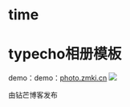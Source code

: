 # time 
# typecho相册模板
demo：demo：<a href="photo.zmki.cn">photo.zmki.cn</a>
<img src="https://a-oss.zmki.cn/2019/20191121-47ee9a7e539da.png" />

由钻芒博客发布



